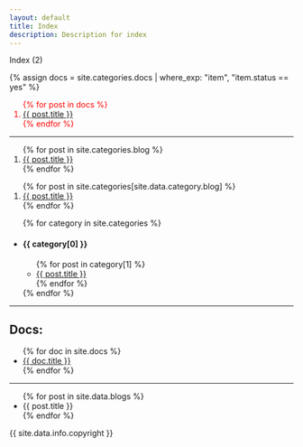 ```yaml
---
layout: default
title: Index
description: Description for index
---
```

<p>Index (2)</p>

{% assign docs = site.categories.docs | where_exp: "item", "item.status == yes" %}
<ol style="color: red;">
    {% for post in docs %}
        <li><a href="{{ site.url }}/Web.GHP.IO{{ post.url }}">{{ post.title }}</a></li>
    {% endfor %}
</ol>

<hr />

<ol>
    {% for post in site.categories.blog %}
        <li><a href="{{ site.url }}/Web.GHP.IO{{ post.url }}">{{ post.title }}</a></li>
    {% endfor %}
</ol>
<ol>
    {% for post in site.categories[site.data.category.blog] %}
        <li><a href="{{ site.url }}/Web.GHP.IO{{ post.url }}">{{ post.title }}</a></li>
    {% endfor %}
</ol>

<ul>
    {% for category in site.categories %}
        <li>
            <h4>{{ category[0] }}</h4>
            <ul>
                {% for post in category[1] %}
                    <li><a href="{{ site.url }}/Web.GHP.IO{{ post.url }}">{{ post.title }}</a></li>
                {% endfor %}
            </ul>
        </li>
    {% endfor %}
</ul>

<hr />

<h2>Docs:</h2>
<ul>
    {% for doc in site.docs %}
        <li><a href="{{ site.url }}/Web.GHP.IO{{ doc.url }}">{{ doc.title }}</a></li>
    {% endfor %}
</ul>

<hr />

<ul>
    {% for post in site.data.blogs %}
        <li>{{ post.title }}</li>
    {% endfor %}
</ul>

<p>{{ site.data.info.copyright }}</p>